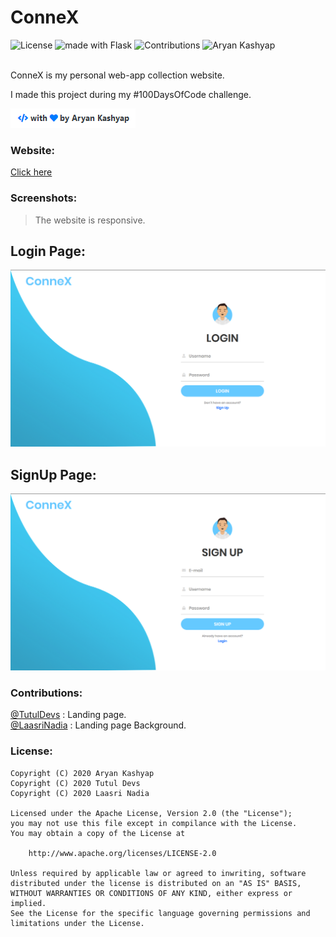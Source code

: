 # ConneX

![License](https://img.shields.io/badge/License-Apache-brightgreen)
<img src="https://img.shields.io/badge/Made%20with-Flask-blue.svg" alt="made with Flask">
<img src="https://img.shields.io/badge/Contributors-03-blue" alt="Contributions">
<img src="https://img.shields.io/badge/Creator-Aryan%20Kashyap-blueviolet" alt="Aryan Kashyap">

<br>
ConneX is my personal web-app collection website.

I made this project during my #100DaysOfCode challenge.

![dev](/screenshots/made.png)

<h3>Website:</h3>
<a href="bit.ly/connexweb">Click here</a>

<h3>Screenshots:</h3>

> The website is responsive.

<h2>Login Page:</h2>

![login](/screenshots/login.png)

<h2>SignUp Page:</h2>

![signup](/screenshots/signup.png)

<h3>Contributions:</h3>

<a href="https://github.com/TutulDevs">@TutulDevs</a> : Landing page. <br>
<a href="https://github.com/LaasriNadia">@LaasriNadia</a> : Landing page Background.

<h3>License:</h3>

```
Copyright (C) 2020 Aryan Kashyap
Copyright (C) 2020 Tutul Devs
Copyright (C) 2020 Laasri Nadia

Licensed under the Apache License, Version 2.0 (the "License");
you may not use this file except in compilance with the License.
You may obtain a copy of the License at

	http://www.apache.org/licenses/LICENSE-2.0

Unless required by applicable law or agreed to inwriting, software
distributed under the license is distributed on an "AS IS" BASIS,
WITHOUT WARRANTIES OR CONDITIONS OF ANY KIND, either express or implied.
See the License for the specific language governing permissions and
limitations under the License.
```
